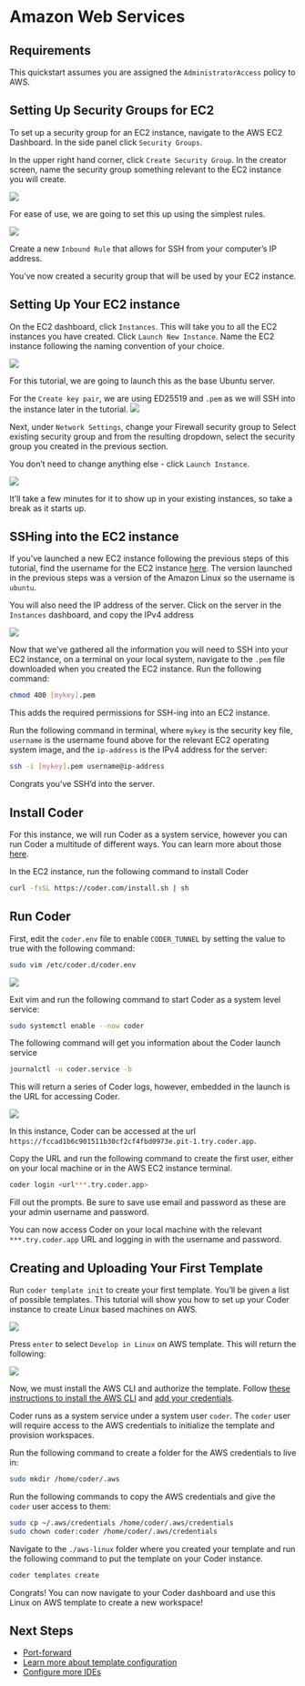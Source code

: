 # Amazon Web Services

## Requirements

This quickstart assumes you are assigned the `AdministratorAccess` policy to AWS.

## Setting Up Security Groups for EC2

To set up a security group for an EC2 instance, navigate to the AWS EC2 Dashboard. In the side panel click `Security Groups`.

In the upper right hand corner, click `Create Security Group`. In the creator screen, name the security group something relevant to the EC2 instance you will create.

<img src="../images/quickstart/aws/aws1.png">

For ease of use, we are going to set this up using the simplest rules.

<img src="../images/quickstart/aws/aws2.png">

Create a new `Inbound Rule` that allows for SSH from your computer’s IP address.

You’ve now created a security group that will be used by your EC2 instance.

## Setting Up Your EC2 instance

On the EC2 dashboard, click `Instances`. This will take you to all the EC2 instances you have created. Click `Launch New Instance`. Name the EC2 instance following the naming convention of your choice.

<img src="../images/quickstart/aws/aws3.png">

For this tutorial, we are going to launch this as the base Ubuntu server.

For the `Create key pair`, we are using ED25519 and `.pem` as we will SSH into the instance later in the tutorial.
<img src="../images/quickstart/aws/aws4.png">

Next, under `Network Settings`, change your Firewall security group to Select existing security group and from the resulting dropdown, select the security group you created in the previous section.

You don’t need to change anything else - click `Launch Instance`.

<img src="../images/quickstart/aws/aws5.png">

It’ll take a few minutes for it to show up in your existing instances, so take a break as it starts up.

## SSHing into the EC2 instance

If you’ve launched a new EC2 instance following the previous steps of this tutorial, find the username for the EC2 instance [here](https://docs.aws.amazon.com/AWSEC2/latest/UserGuide/connection-prereqs.html). The version launched in the previous steps was a version of the Amazon Linux so the username is `ubuntu`.

You will also need the IP address of the server. Click on the server in the `Instances` dashboard, and copy the IPv4 address

<img src="../images/quickstart/aws/aws6.png">

Now that we’ve gathered all the information you will need to SSH into your EC2 instance, on a terminal on your local system, navigate to the `.pem` file downloaded when you created the EC2 instance. Run the following command:

```sh
chmod 400 [mykey].pem
```

This adds the required permissions for SSH-ing into an EC2 instance.

Run the following command in terminal, where `mykey` is the security key file, `username` is the username found above for the relevant EC2 operating system image, and the `ip-address` is the IPv4 address for the server:

```sh
ssh -i [mykey].pem username@ip-address
```

Congrats you’ve SSH’d into the server.

## Install Coder

For this instance, we will run Coder as a system service, however you can run Coder a multitude of different ways. You can learn more about those [here](https://coder.com/docs/coder-oss/latest/install).

In the EC2 instance, run the following command to install Coder

```sh
curl -fsSL https://coder.com/install.sh | sh
```

## Run Coder

First, edit the `coder.env` file to enable `CODER_TUNNEL` by setting the value to true with the following command:

```sh
sudo vim /etc/coder.d/coder.env
```

<img src="../images/quickstart/aws/aws7.png">

Exit vim and run the following command to start Coder as a system level service:

```sh
sudo systemctl enable --now coder
```

The following command will get you information about the Coder launch service

```sh
journalctl -u coder.service -b
```

This will return a series of Coder logs, however, embedded in the launch is the URL for accessing Coder.

<img src="../images/quickstart/aws/aws8.png">

In this instance, Coder can be accessed at the url `https://fccad1b6c901511b30cf2cf4fbd0973e.pit-1.try.coder.app`.

Copy the URL and run the following command to create the first user, either on your local machine or in the AWS EC2 instance terminal.

```sh
coder login <url***.try.coder.app>
```

Fill out the prompts. Be sure to save use email and password as these are your admin username and password.

You can now access Coder on your local machine with the relevant `***.try.coder.app` URL and logging in with the username and password.

## Creating and Uploading Your First Template

Run `coder template init` to create your first template. You’ll be given a list of possible templates. This tutorial will show you how to set up your Coder instance to create Linux based machines on AWS.

<img src="../images/quickstart/aws/aws9.png">

Press `enter` to select `Develop in Linux` on AWS template. This will return the following:

<img src="../images/quickstart/aws/aws10.png">

Now, we must install the AWS CLI and authorize the template. Follow [these instructions to install the AWS CLI](https://docs.aws.amazon.com/cli/latest/userguide/getting-started-install.html) and [add your credentials](https://docs.aws.amazon.com/cli/latest/userguide/cli-configure-quickstart.html).

Coder runs as a system service under a system user `coder`. The `coder` user will require access to the AWS credentials to initialize the template and provision workspaces.

Run the following command to create a folder for the AWS credentials to live in:

```sh
sudo mkdir /home/coder/.aws
```

Run the following commands to copy the AWS credentials and give the `coder` user access to them:

```sh
sudo cp ~/.aws/credentials /home/coder/.aws/credentials
sudo chown coder:coder /home/coder/.aws/credentials
```

Navigate to the `./aws-linux` folder where you created your template and run the following command to put the template on your Coder instance.

```sh
coder templates create
```

Congrats! You can now navigate to your Coder dashboard and use this Linux on AWS template to create a new workspace!

## Next Steps

- [Port-forward](../networking/port-forwarding.md.md)
- [Learn more about template configuration](../templates.md)
- [Configure more IDEs](../ides/web-ides.md)
